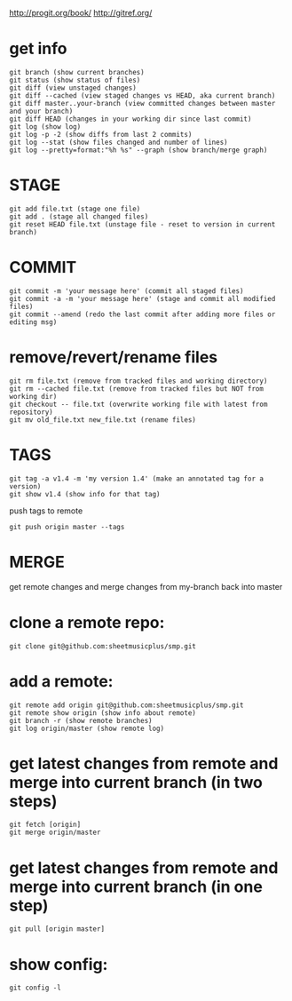 http://progit.org/book/
http://gitref.org/



# get info

    git branch (show current branches)
    git status (show status of files)
    git diff (view unstaged changes)
    git diff --cached (view staged changes vs HEAD, aka current branch)
    git diff master..your-branch (view committed changes between master and your branch)
    git diff HEAD (changes in your working dir since last commit)
    git log (show log)
    git log -p -2 (show diffs from last 2 commits)
    git log --stat (show files changed and number of lines)
    git log --pretty=format:"%h %s" --graph (show branch/merge graph)

# STAGE

    git add file.txt (stage one file)
    git add . (stage all changed files)
    git reset HEAD file.txt (unstage file - reset to version in current branch)

# COMMIT

    git commit -m 'your message here' (commit all staged files)
    git commit -a -m 'your message here' (stage and commit all modified files)
    git commit --amend (redo the last commit after adding more files or editing msg)

# remove/revert/rename files

    git rm file.txt (remove from tracked files and working directory)
    git rm --cached file.txt (remove from tracked files but NOT from working dir)
    git checkout -- file.txt (overwrite working file with latest from repository)
    git mv old_file.txt new_file.txt (rename files)

# TAGS

    git tag -a v1.4 -m 'my version 1.4' (make an annotated tag for a version)
    git show v1.4 (show info for that tag)
    
push tags to remote

    git push origin master --tags

# MERGE

get remote changes and merge changes from my-branch back into master

# clone a remote repo:

    git clone git@github.com:sheetmusicplus/smp.git

# add a remote:

    git remote add origin git@github.com:sheetmusicplus/smp.git
    git remote show origin (show info about remote)
    git branch -r (show remote branches)
    git log origin/master (show remote log)

# get latest changes from remote and merge into current branch (in two steps)

    git fetch [origin]
    git merge origin/master

# get latest changes from remote and merge into current branch (in one step)

    git pull [origin master]

# show config:

    git config -l